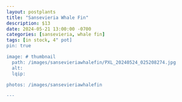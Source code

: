 ```yaml
---
layout: postplants
title: "Sansevieria Whale Fin"
description: $13
date: 2024-05-21 13:00:00 -0700
categories: [sansevieria, whale fin]
tags: [in stock, 4" pot]
pin: true

image: # thumbnail
  path: /images/sansevieriawhalefin/PXL_20240524_025208274.jpg
  alt:
  lqip:

photos: /images/sansevieriawhalefin

---
```

